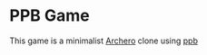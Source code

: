 # PPB Game

This game is a minimalist [Archero](https://play.google.com/store/apps/details?id=com.habby.archero&hl=pt_BR&gl=US) clone using [ppb](https://ppb.dev/)
